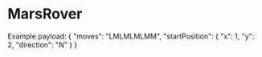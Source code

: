 # MarsRover

Example payload: 
{
  "moves": "LMLMLMLMM",
  "startPosition": {
    "x": 1,
    "y": 2,
    "direction": "N"
  }
}
